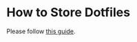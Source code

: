 # How to Store Dotfiles
Please follow [this guide](https://www.atlassian.com/git/tutorials/dotfiles).

